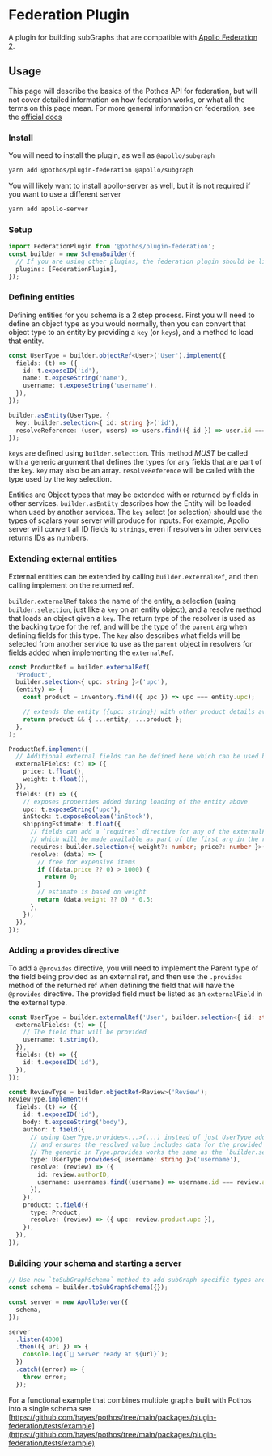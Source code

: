 # Federation Plugin

A plugin for building subGraphs that are compatible with
[Apollo Federation 2](https://www.apollographql.com/docs/federation/).

## Usage

This page will describe the basics of the Pothos API for federation, but will not cover detailed
information on how federation works, or what all the terms on this page mean. For more general
information on federation, see the
[official docs](https://www.apollographql.com/docs/federation/v2/)

### Install

You will need to install the plugin, as well as `@apollo/subgraph`

```bash
yarn add @pothos/plugin-federation @apollo/subgraph
```

You will likely want to install apollo-server as well, but it is not required if you want to use a
different server

```bash
yarn add apollo-server
```

### Setup

```typescript
import FederationPlugin from '@pothos/plugin-federation';
const builder = new SchemaBuilder({
  // If you are using other plugins, the federation plugin should be listed after plugins like auth that wrap resolvers
  plugins: [FederationPlugin],
});
```

### Defining entities

Defining entities for you schema is a 2 step process. First you will need to define an object type
as you would normally, then you can convert that object type to an entity by providing a `key` (or
`keys`), and a method to load that entity.

```typescript
const UserType = builder.objectRef<User>('User').implement({
  fields: (t) => ({
    id: t.exposeID('id'),
    name: t.exposeString('name'),
    username: t.exposeString('username'),
  }),
});

builder.asEntity(UserType, {
  key: builder.selection<{ id: string }>('id'),
  resolveReference: (user, users) => users.find(({ id }) => user.id === id),
});
```

`keys` are defined using `builder.selection`. This method _MUST_ be called with a generic argument
that defines the types for any fields that are part of the key. `key` may also be an array.
`resolveReference` will be called with the type used by the `key` selection.

Entities are Object types that may be extended with or returned by fields in other services.
`builder.asEntity` describes how the Entity will be loaded when used by another services. The `key`
select (or selection) should use the types of scalars your server will produce for inputs. For
example, Apollo server will convert all ID fields to `string`s, even if resolvers in other services
returns IDs as numbers.

### Extending external entities

External entities can be extended by calling `builder.externalRef`, and then calling implement on
the returned ref.

`builder.externalRef` takes the name of the entity, a selection (using `builder.selection`, just
like a `key` on an entity object), and a resolve method that loads an object given a `key`. The
return type of the resolver is used as the backing type for the ref, and will be the type of the
`parent` arg when defining fields for this type. The `key` also describes what fields will be
selected from another service to use as the `parent` object in resolvers for fields added when
implementing the `externalRef`.

```typescript
const ProductRef = builder.externalRef(
  'Product',
  builder.selection<{ upc: string }>('upc'),
  (entity) => {
    const product = inventory.find(({ upc }) => upc === entity.upc);

    // extends the entity ({upc: string}) with other product details available in this service
    return product && { ...entity, ...product };
  },
);

ProductRef.implement({
  // Additional external fields can be defined here which can be used by `requires` or `provides` directives
  externalFields: (t) => ({
    price: t.float(),
    weight: t.float(),
  }),
  fields: (t) => ({
    // exposes properties added during loading of the entity above
    upc: t.exposeString('upc'),
    inStock: t.exposeBoolean('inStock'),
    shippingEstimate: t.float({
      // fields can add a `requires` directive for any of the externalFields defined above
      // which will be made available as part of the first arg in the resolver.
      requires: builder.selection<{ weight?: number; price?: number }>('price weight'),
      resolve: (data) => {
        // free for expensive items
        if ((data.price ?? 0) > 1000) {
          return 0;
        }
        // estimate is based on weight
        return (data.weight ?? 0) * 0.5;
      },
    }),
  }),
});
```

### Adding a provides directive

To add a `@provides` directive, you will need to implement the Parent type of the field being
provided as an external ref, and then use the `.provides` method of the returned ref when defining
the field that will have the `@provides` directive. The provided field must be listed as an
`externalField` in the external type.

```typescript
const UserType = builder.externalRef('User', builder.selection<{ id: string }>('id')).implement({
  externalFields: (t) => ({
    // The field that will be provided
    username: t.string(),
  }),
  fields: (t) => ({
    id: t.exposeID('id'),
  }),
});

const ReviewType = builder.objectRef<Review>('Review');
ReviewType.implement({
  fields: (t) => ({
    id: t.exposeID('id'),
    body: t.exposeString('body'),
    author: t.field({
      // using UserType.provides<...>(...) instead of just UserType adds the provide annotations
      // and ensures the resolved value includes data for the provided field
      // The generic in Type.provides works the same as the `builder.selection` method.
      type: UserType.provides<{ username: string }>('username'),
      resolve: (review) => ({
        id: review.authorID,
        username: usernames.find((username) => username.id === review.authorID)!.username,
      }),
    }),
    product: t.field({
      type: Product,
      resolve: (review) => ({ upc: review.product.upc }),
    }),
  }),
});
```

### Building your schema and starting a server

```typescript
// Use new `toSubGraphSchema` method to add subGraph specific types and queries to the schema
const schema = builder.toSubGraphSchema({});

const server = new ApolloServer({
  schema,
});

server
  .listen(4000)
  .then(({ url }) => {
    console.log(`🚀 Server ready at ${url}`);
  })
  .catch((error) => {
    throw error;
  });
```

For a functional example that combines multiple graphs built with Pothos into a single schema see
[https://github.com/hayes/pothos/tree/main/packages/plugin-federation/tests/example](https://github.com/hayes/pothos/tree/main/packages/plugin-federation/tests/example)

